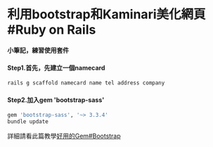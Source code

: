 # 利用bootstrap和Kaminari美化網頁 #Ruby on Rails
**小筆記，練習使用套件**

#### Step1.首先，先建立一個namecard 
```rb
rails g scaffold namecard name tel address company
```

#### Step2.加入gem 'bootstrap-sass'
```rb
gem 'bootstrap-sass', '~> 3.3.4'
bundle update
```
詳細請看此篇教學[好用的Gem#Bootstrap](https://github.com/momo200e/Ruby_Rails_Notes/blob/master/Gem_Notes.md#bootstrap) 
